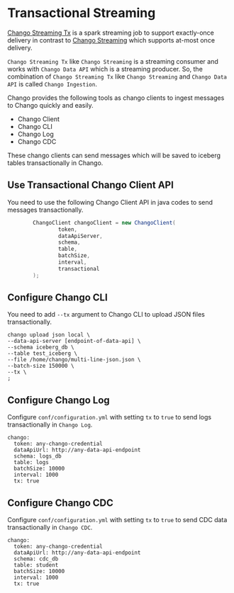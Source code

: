 # Transactional Streaming

<a href="../../install/install-component/#install-chango-streaming-tx">Chango Streaming Tx</a> is a spark streaming job 
to support exactly-once delivery in contrast to 
<a href="../../install/install-component/#install-chango-streaming">Chango Streaming</a> which supports at-most once delivery.

`Chango Streaming Tx` like `Chango Streaming` is a streaming consumer and works with `Chango Data API` which is a streaming producer. So,
the combination of `Chango Streaming Tx` like `Chango Streaming` and `Chango Data API` is called `Chango Ingestion`. 

Chango provides the following tools as chango clients to ingest messages to Chango quickly and easily.

- Chango Client
- Chango CLI
- Chango Log
- Chango CDC

These chango clients can send messages which will be saved to iceberg tables transactionally in Chango.

## Use Transactional Chango Client API

You need to use the following Chango Client API in java codes to send messages transactionally.

```java
        ChangoClient changoClient = new ChangoClient(
                token,
                dataApiServer,
                schema,
                table,
                batchSize,
                interval,
                transactional
        );
```

## Configure Chango CLI

You need to add `--tx` argument to Chango CLI to upload JSON files transactionally.

```
chango upload json local \
--data-api-server [endpoint-of-data-api] \
--schema iceberg_db \
--table test_iceberg \
--file /home/chango/multi-line-json.json \
--batch-size 150000 \
--tx \
;
```

## Configure Chango Log

Configure `conf/configuration.yml` with setting `tx` to `true` to send logs transactionally in `Chango Log`.

```agsl
chango:
  token: any-chango-credential
  dataApiUrl: http://any-data-api-endpoint
  schema: logs_db
  table: logs
  batchSize: 10000
  interval: 1000
  tx: true
```

## Configure Chango CDC

Configure `conf/configuration.yml` with setting `tx` to `true` to send CDC data transactionally in `Chango CDC`.

```agsl
chango:
  token: any-chango-credential
  dataApiUrl: http://any-data-api-endpoint
  schema: cdc_db
  table: student
  batchSize: 10000
  interval: 1000
  tx: true
```